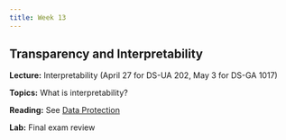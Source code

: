 ```yaml
---
title: Week 13
---
```


## Transparency and Interpretability

**Lecture:** Interpretability (April 27 for DS-UA 202, May 3 for DS-GA 1017)

**Topics:** What is interpretability?

**Reading:** See [Data Protection](../../../assets/transparency_reader.pdf)

**Lab:** Final exam review
